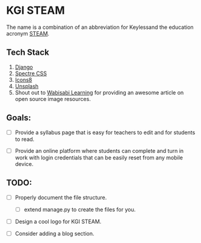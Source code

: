 # KGI STEAM

The name is a combination of an abbreviation for  Keylessand the education
acronym [STEAM](https://en.wikipedia.org/wiki/STEAM_fields).


## Tech Stack
1.  [Django](https://www.djangoproject.com/)
2.  [Spectre CSS](https://picturepan2.github.io/spectre/)
3.  [Icons8](https://icons8.com/)
4.  [Unsplash](https://unsplash.com/search/photos/open-source)
5.  Shout out to [Wabisabi Learning](https://www.wabisabilearning.com/blog/15-open-source-image-resources)
    for providing an awesome article on open source image resources.


## Goals:
- [ ] Provide a syllabus page that is easy for teachers to edit and for
      students to read.

- [ ] Provide an online platform where students can complete and turn in work
      with login credentials that can be easily reset from any mobile device.


## TODO:
- [ ] Properly document the file structure.
  - [ ] extend manage.py to create the files for you.

- [ ] Design a cool logo for KGI STEAM.

- [ ] Consider adding a blog section.
